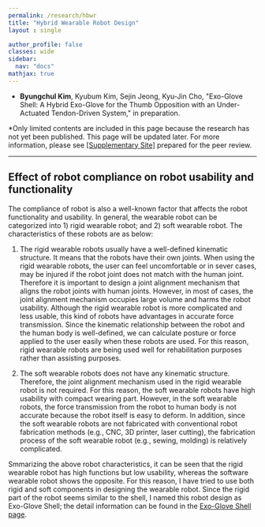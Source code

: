 ```yaml
---
permalink: /research/hbwr
title: "Hybrid Wearable Robot Design"
layout : single

author_profile: false
classes: wide
sidebar:
  nav: "docs"
mathjax: true
---
```

- **Byungchul Kim**, Kyubum Kim, Sejin Jeong, Kyu-Jin Cho, "Exo-Glove Shell: A Hybrid Exo-Glove for the Thumb Opposition with an Under-Actuated Tendon-Driven System," in preparation.


*Only limited contents are included in this page because the research has not yet been published. This page will be updated later. For more information, please see [[Supplementary Site]][ExoShell_Supp] prepared for the peer review.

---

**Effect of robot compliance on robot usability and functionality**
---

The compliance of robot is also a well-known factor that affects the robot functionality and usability. In general, the wearable robot can be categorized into 1) rigid wearable robot; and 2) soft wearable robot. The characteristics of these robots are as below:

1. The rigid wearable robots usually have a well-defined kinematic structure. It means that the robots have their own joints. When using the rigid wearable robots, the user can feel uncomfortable or in sever cases, may be injured if the robot joint does not match with the human joint. Therefore it is important to design a joint alignment mechanism that aligns the robot joints with human joints. However, in most of cases, the joint alignment mechanism occupies large volume and harms the robot usability. Although the rigid wearable robot is more complicated and less usable, this kind of robots have advantages in accurate force transmission. Since the kinematic relationship between the robot and the human body is well-defined, we can calculate posture or force applied to the user easily when these robots are used. For this reason, rigid wearable robots are being used well for rehabilitation purposes rather than assisting purposes.

2. The soft wearable robots does not have any kinematic structure. Therefore, the joint alignment mechanism used in the rigid wearable robot is not required. For this reason, the soft wearable robots have high usability with compact wearing part. However, in the soft wearable robots, the force transmission from the robot to human body is not accurate because the robot itself is easy to deform. In addition, since the soft wearable robots are not fabricated with conventional robot fabrication methods (e.g., CNC, 3D printer, laser cutting), the fabrication process of the soft wearable robot (e.g., sewing, molding) is relatively complicated. 

Smmarizing the above robot characteristics, it can be seen that the rigid wearable robot has high functions but low usability, whereas the software wearable robot shows the opposite. For this reason, I have tried to use both rigid and soft components in designing the wearable robot. Since the rigid part of the robot seems similar to the shell, I named this robot design as Exo-Glove Shell; the detail information can be found in the [Exo-Glove Shell page][EGS_link].

[EGS_link]: /research/exogloveshell
[ExoShell_Supp]: https://sites.google.com/view/exo-gloveshell/
